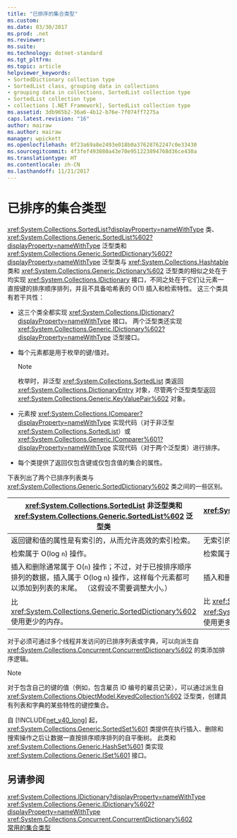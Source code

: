 ```yaml
---
title: "已排序的集合类型"
ms.custom: 
ms.date: 03/30/2017
ms.prod: .net
ms.reviewer: 
ms.suite: 
ms.technology: dotnet-standard
ms.tgt_pltfrm: 
ms.topic: article
helpviewer_keywords:
- SortedDictionary collection type
- SortedList class, grouping data in collections
- grouping data in collections, SortedList collection type
- SortedList collection type
- collections [.NET Framework], SortedList collection type
ms.assetid: 3db965b2-36a6-4b12-b76e-7f074ff7275a
caps.latest.revision: "16"
author: mairaw
ms.author: mairaw
manager: wpickett
ms.openlocfilehash: 0f23a69a8e2493e018b0a37628762247c0e33430
ms.sourcegitcommit: 4f3fef493080a43e70e951223894768d36ce430a
ms.translationtype: HT
ms.contentlocale: zh-CN
ms.lasthandoff: 11/21/2017
---
```

# <a name="sorted-collection-types"></a>已排序的集合类型
<xref:System.Collections.SortedList?displayProperty=nameWithType> 类、<xref:System.Collections.Generic.SortedList%602?displayProperty=nameWithType> 泛型类和 <xref:System.Collections.Generic.SortedDictionary%602?displayProperty=nameWithType> 泛型类与 <xref:System.Collections.Hashtable> 类和 <xref:System.Collections.Generic.Dictionary%602> 泛型类的相似之处在于均实现 <xref:System.Collections.IDictionary> 接口，不同之处在于它们让元素一直按键的排序顺序排列，并且不具备哈希表的 O(1) 插入和检索特性。 这三个类具有若干共性：  
  
-   这三个类全都实现 <xref:System.Collections.IDictionary?displayProperty=nameWithType> 接口。 两个泛型类还实现 <xref:System.Collections.Generic.IDictionary%602?displayProperty=nameWithType> 泛型接口。  
  
-   每个元素都是用于枚举的键/值对。  
  
    > [!NOTE]
    >  枚举时，非泛型 <xref:System.Collections.SortedList> 类返回 <xref:System.Collections.DictionaryEntry> 对象，尽管两个泛型类型返回 <xref:System.Collections.Generic.KeyValuePair%602> 对象。  
  
-   元素按 <xref:System.Collections.IComparer?displayProperty=nameWithType> 实现代码（对于非泛型 <xref:System.Collections.SortedList>）或 <xref:System.Collections.Generic.IComparer%601?displayProperty=nameWithType> 实现代码（对于两个泛型类）进行排序。  
  
-   每个类提供了返回仅包含键或仅包含值的集合的属性。  
  
 下表列出了两个已排序列表类与 <xref:System.Collections.Generic.SortedDictionary%602> 类之间的一些区别。  
  
|<xref:System.Collections.SortedList> 非泛型类和 <xref:System.Collections.Generic.SortedList%602> 泛型类|<xref:System.Collections.Generic.SortedDictionary%602> 泛型类|  
|--------------------------------------------------------------------------------------------------------------------------------------------------------------------------------------------------------------------------------------------------------------------------------------------------------------------------------|--------------------------------------------------------------------------------------------------------------------------------------------------------------------------|  
|返回键和值的属性是有索引的，从而允许高效的索引检索。|无索引的检索。|  
|检索属于 O(log `n`) 操作。|检索属于 O(log `n`) 操作。|  
|插入和删除通常属于 O(`n`) 操作；不过，对于已按排序顺序排列的数据，插入属于 O(log `n`) 操作，这样每个元素都可以添加到列表的末尾。 （这假设不需要调整大小。）|插入和删除属于 O(log `n`) 操作。|  
|比 <xref:System.Collections.Generic.SortedDictionary%602> 使用更少的内存。|比 <xref:System.Collections.SortedList> 非泛型类和 <xref:System.Collections.Generic.SortedList%602> 泛型类使用更多内存。|  
  
 对于必须可通过多个线程并发访问的已排序列表或字典，可以向派生自 <xref:System.Collections.Concurrent.ConcurrentDictionary%602> 的类添加排序逻辑。  
  
> [!NOTE]
>  对于包含自己的键的值（例如，包含雇员 ID 编号的雇员记录），可以通过派生自 <xref:System.Collections.ObjectModel.KeyedCollection%602> 泛型类，创建具有列表和字典的某些特性的键控集合。  
  
 自 [!INCLUDE[net_v40_long](../../../includes/net-v40-long-md.md)] 起，<xref:System.Collections.Generic.SortedSet%601> 类提供在执行插入、删除和搜索操作之后让数据一直按排序顺序排列的自平衡树。 此类和 <xref:System.Collections.Generic.HashSet%601> 类实现 <xref:System.Collections.Generic.ISet%601> 接口。  
  
## <a name="see-also"></a>另请参阅  
 <xref:System.Collections.IDictionary?displayProperty=nameWithType>  
 <xref:System.Collections.Generic.IDictionary%602?displayProperty=nameWithType>  
 <xref:System.Collections.Concurrent.ConcurrentDictionary%602>  
 [常用的集合类型](../../../docs/standard/collections/commonly-used-collection-types.md)
